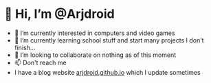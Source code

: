 <h1> 👋 Hi, I’m @Arjdroid </h1>

- 👀 I’m currently interested in computers and video games
- 🌱 I’m currently learning school stuff and start many projects I don't finish...
- 💞️ I’m looking to collaborate on nothing as of this moment
- 📫 Don't reach me
- I have a blog website [arjdroid.github.io](https://arjdroid.github.io) which I update sometimes

<!---
Arjdroid/Arjdroid is a ✨ special ✨ repository because its `README.md` (this file) appears on your GitHub profile.
You can click the Preview link to take a look at your changes.
--->
